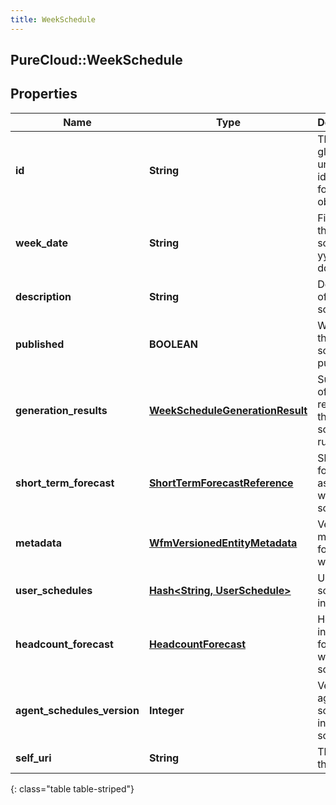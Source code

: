 ```yaml
---
title: WeekSchedule
---
```

## PureCloud::WeekSchedule

## Properties

|Name | Type | Description | Notes|
|------------ | ------------- | ------------- | -------------|
| **id** | **String** | The globally unique identifier for the object. | [optional] |
| **week_date** | **String** | First day of this week schedule in yyyy-MM-dd format | [optional] |
| **description** | **String** | Description of the week schedule | [optional] |
| **published** | **BOOLEAN** | Whether the week schedule is published | [optional] |
| **generation_results** | [**WeekScheduleGenerationResult**](WeekScheduleGenerationResult.html) | Summary of the results from the schedule run | [optional] |
| **short_term_forecast** | [**ShortTermForecastReference**](ShortTermForecastReference.html) | Short term forecast associated with this schedule | [optional] |
| **metadata** | [**WfmVersionedEntityMetadata**](WfmVersionedEntityMetadata.html) | Version metadata for this work plan | [optional] |
| **user_schedules** | [**Hash&lt;String, UserSchedule&gt;**](UserSchedule.html) | User schedules in the week | [optional] |
| **headcount_forecast** | [**HeadcountForecast**](HeadcountForecast.html) | Headcount information for the week schedule | [optional] |
| **agent_schedules_version** | **Integer** | Version of agent schedules in the week schedule | [optional] |
| **self_uri** | **String** | The URI for this object | [optional] |
{: class="table table-striped"}


